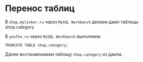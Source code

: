 # Перенос таблиц

В `shop.mylinker.ru` через `MySQL Workbench` делаем дамп таблицы shop.category


В `youfhe.ru` через `MySQL Workbench` выполняем 

```
TRUNCATE TABLE shop.category;
```

Далее востанавливаем таблицу `shop.category` из дампа.
